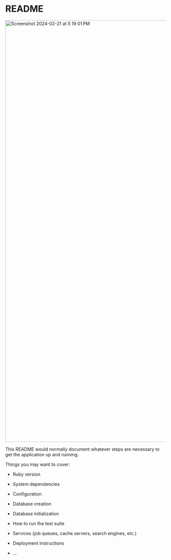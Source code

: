 # README

<img width="1328" alt="Screenshot 2024-02-21 at 5 19 01 PM" src="https://github.com/aholley112/diy_dynamics_api/assets/130320844/6d8afeb0-1757-4109-bebb-0237547dbbd7">

This README would normally document whatever steps are necessary to get the
application up and running.

Things you may want to cover:

* Ruby version

* System dependencies

* Configuration

* Database creation

* Database initialization

* How to run the test suite

* Services (job queues, cache servers, search engines, etc.)

* Deployment instructions

* ...
